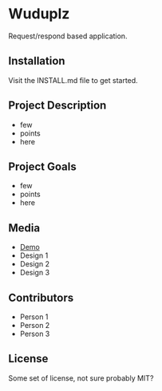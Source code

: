 # Wuduplz

Request/respond based application.

## Installation

Visit the INSTALL.md file to get started.

## Project Description

* few 
* points
* here

## Project Goals

* few 
* points
* here

## Media

* [Demo](https://drive.google.com/file/d/1D1QZPNT3E_f1Rjtj-mr6PJ5NJXKs3kdT/view?usp=sharing)
* Design 1
* Design 2
* Design 3

## Contributors

* Person 1
* Person 2
* Person 3

## License

Some set of license, not sure probably MIT?
